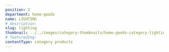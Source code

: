 ```yaml
---
position: 2
department: home-goods
name: LIGHTING
# description:
slug: lighting
thumbnail: ../../images/category-thumbnails/home-goods-category-lighting.jpg
# featuredImg:
contentType: category products
---
```

